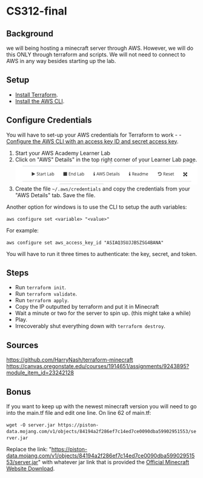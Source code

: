 # CS312-final


## Background
we will being hosting a minecraft server through AWS. However, we will do this ONLY through terraform and scripts. We will not need to connect to AWS in any way besides starting up the lab.


## Setup
- [Install Terraform](https://learn.hashicorp.com/tutorials/terraform/install-cli).
- [Install the AWS CLI](https://docs.aws.amazon.com/cli/latest/userguide/install-cliv2.html).

## Configure Credentials

You will have to set-up your AWS credentials for Terraform to work - - [Configure the AWS CLI with an access key ID and secret access key](https://docs.aws.amazon.com/cli/latest/userguide/cli-configure-quickstart.html).
1. Start your AWS Academy Learner Lab
2. Click on "AWS" Details" in the top right corner of your Learner Lab page. ![preview](screenshot1.png)
3. Create the file `~/.aws/credentials` and copy the credentials from your "AWS Details" tab. Save the file.

Another option for windows is to use the CLI to setup the auth variables:

```aws configure set <variable> "<value>"```

For example:

```aws configure set aws_access_key_id "ASIAQ3SUJJBSZSG4BANA"```

You will have to run it three times to authenticate: the key, secret, and token.


## Steps
- Run `terraform init`.
- Run `terraform validate`.
- Run `terraform apply`.
- Copy the IP outputted by terraform and put it in Minecraft
- Wait a minute or two for the server to spin up. (this might take a while)
- Play.
- Irrecoverably shut everything down with `terraform destroy`.

## Sources

https://github.com/HarryNash/terraform-minecraft
https://canvas.oregonstate.edu/courses/1914651/assignments/9243895?module_item_id=23242128

## Bonus
If you want to keep up with the newest minecraft version you will need to go into the main.tf file and edit one line.
On line 62 of main.tf:

`wget -O server.jar https://piston-data.mojang.com/v1/objects/84194a2f286ef7c14ed7ce0090dba59902951553/server.jar`

Replace the link: "https://piston-data.mojang.com/v1/objects/84194a2f286ef7c14ed7ce0090dba59902951553/server.jar" with whatever jar link that is provided the [Official Minecraft Website Download](https://www.minecraft.net/en-us/download/server).

